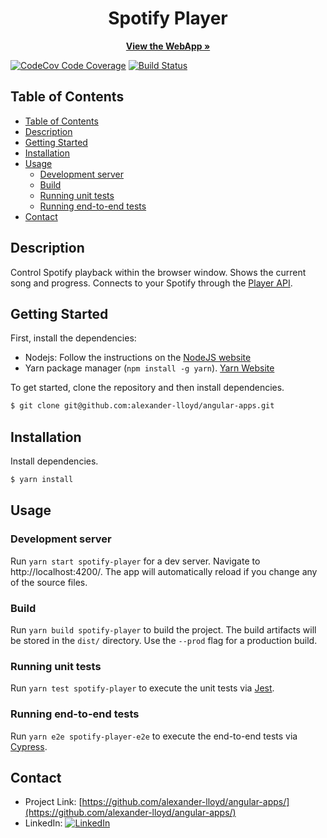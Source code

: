 <p align="center">
  <h1 align="center">Spotify Player</h1>

  <p align="center">
    <a href="https://alexander-lloyd.dev/spotify-player/">
      <strong>View the WebApp »</strong>
    </a>
  </p>

  [![CodeCov Code Coverage](https://codecov.io/gh/alexander-lloyd/angular-apps/branch/master/graph/badge.svg?token=UAGOdykN63)](https://codecov.io/gh/alexander-lloyd/angular-apps)
  [![Build Status](https://github.com/alexander-lloyd/digital-circuit-visualiser/workflows/Build/badge.svg)](https://github.com/alexander-lloyd/angular-apps)
</p>

## Table of Contents

- [Table of Contents](#table-of-contents)
- [Description](#description)
- [Getting Started](#getting-started)
- [Installation](#installation)
- [Usage](#usage)
  - [Development server](#development-server)
  - [Build](#build)
  - [Running unit tests](#running-unit-tests)
  - [Running end-to-end tests](#running-end-to-end-tests)
- [Contact](#contact)

## Description

Control Spotify playback within the browser window. Shows the current song and progress. Connects to your Spotify through the [Player API](https://developer.spotify.com/documentation/web-api/reference/player/).

## Getting Started

First, install the dependencies:

- Nodejs: Follow the instructions on the [NodeJS website](https://nodejs.org/)
- Yarn package manager (`npm install -g yarn`). [Yarn Website](https://yarnpkg.com/)

To get started, clone the repository and then install dependencies.

```sh
$ git clone git@github.com:alexander-lloyd/angular-apps.git
```

## Installation

Install dependencies.

```sh
$ yarn install
```

## Usage

### Development server

Run `yarn start spotify-player` for a dev server. Navigate to http://localhost:4200/. The app will automatically reload if you change any of the source files.

### Build

Run `yarn build spotify-player` to build the project. The build artifacts will be stored in the `dist/` directory. Use the `--prod` flag for a production build.

### Running unit tests

Run `yarn test spotify-player` to execute the unit tests via [Jest](https://jestjs.io).

### Running end-to-end tests

Run `yarn e2e spotify-player-e2e` to execute the end-to-end tests via [Cypress](https://www.cypress.io).

## Contact

- Project Link: [https://github.com/alexander-lloyd/angular-apps/](https://github.com/alexander-lloyd/angular-apps/)
- LinkedIn: [![LinkedIn][linkedin-shield]][linkedin-url]

[linkedin-shield]: https://img.shields.io/badge/-LinkedIn-black.svg?style=flat-square&logo=linkedin&colorB=555
[linkedin-url]: https://linkedin.com/in/alexander-lloyd
